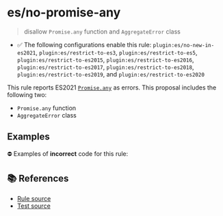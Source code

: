 # es/no-promise-any
> disallow `Promise.any` function and `AggregateError` class

- ✅ The following configurations enable this rule: `plugin:es/no-new-in-es2021`, `plugin:es/restrict-to-es3`, `plugin:es/restrict-to-es5`, `plugin:es/restrict-to-es2015`, `plugin:es/restrict-to-es2016`, `plugin:es/restrict-to-es2017`, `plugin:es/restrict-to-es2018`, `plugin:es/restrict-to-es2019`, and `plugin:es/restrict-to-es2020`

This rule reports ES2021 [`Promise.any`](https://github.com/tc39/proposal-promise-any) as errors.
This proposal includes the following two:

- `Promise.any` function
- `AggregateError` class

## Examples

⛔ Examples of **incorrect** code for this rule:

<eslint-playground type="bad" code="/*eslint es/no-promise-any: error */
const p = Promise.any(promises).catch(error =&gt; {
    if (error instanceof AggregateError) {
        // Do something.
    }
})
" />

## 📚 References

- [Rule source](https://github.com/mysticatea/eslint-plugin-es/blob/v4.1.0/lib/rules/no-promise-any.js)
- [Test source](https://github.com/mysticatea/eslint-plugin-es/blob/v4.1.0/tests/lib/rules/no-promise-any.js)
